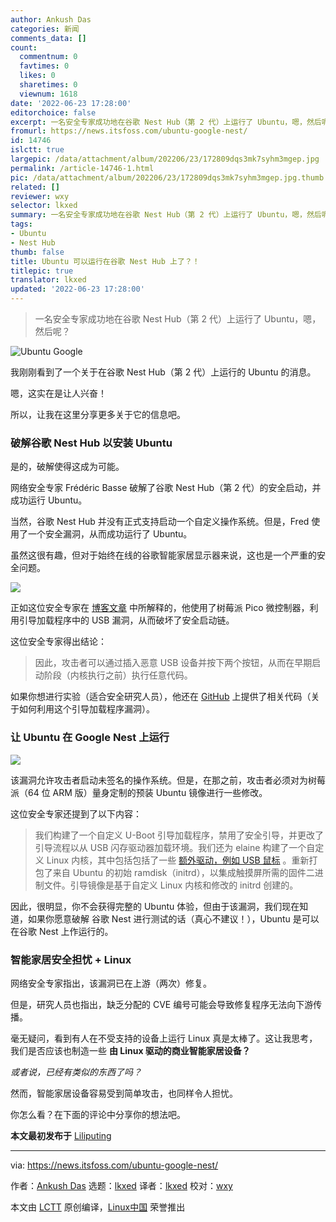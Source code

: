 ```yaml
---
author: Ankush Das
categories: 新闻
comments_data: []
count:
  commentnum: 0
  favtimes: 0
  likes: 0
  sharetimes: 0
  viewnum: 1618
date: '2022-06-23 17:28:00'
editorchoice: false
excerpt: 一名安全专家成功地在谷歌 Nest Hub（第 2 代）上运行了 Ubuntu，嗯，然后呢？
fromurl: https://news.itsfoss.com/ubuntu-google-nest/
id: 14746
islctt: true
largepic: /data/attachment/album/202206/23/172809dqs3mk7syhm3mgep.jpg
permalink: /article-14746-1.html
pic: /data/attachment/album/202206/23/172809dqs3mk7syhm3mgep.jpg.thumb.jpg
related: []
reviewer: wxy
selector: lkxed
summary: 一名安全专家成功地在谷歌 Nest Hub（第 2 代）上运行了 Ubuntu，嗯，然后呢？
tags:
- Ubuntu
- Nest Hub
thumb: false
title: Ubuntu 可以运行在谷歌 Nest Hub 上了？！
titlepic: true
translator: lkxed
updated: '2022-06-23 17:28:00'
---
```



> 
> 一名安全专家成功地在谷歌 Nest Hub（第 2 代）上运行了 Ubuntu，嗯，然后呢？
> 
> 
> 


![Ubuntu Google](/data/attachment/album/202206/23/172809dqs3mk7syhm3mgep.jpg)


我刚刚看到了一个关于在谷歌 Nest Hub（第 2 代）上运行的 Ubuntu 的消息。


嗯，这实在是让人兴奋！


所以，让我在这里分享更多关于它的信息吧。


### 破解谷歌 Nest Hub 以安装 Ubuntu


是的，破解使得这成为可能。


网络安全专家 Frédéric Basse 破解了谷歌 Nest Hub（第 2 代）的安全启动，并成功运行 Ubuntu。


当然，谷歌 Nest Hub 并没有正式支持启动一个自定义操作系统。但是，Fred 使用了一个安全漏洞，从而成功运行了 Ubuntu。


虽然这很有趣，但对于始终在线的谷歌智能家居显示器来说，这也是一个严重的安全问题。


![](/data/attachment/album/202206/23/173042akools2scf82fdic.gif)


正如这位安全专家在 [博客文章](https://fredericb.info/2022/06/breaking-secure-boot-on-google-nest-hub-2nd-gen-to-run-ubuntu.html) 中所解释的，他使用了树莓派 Pico 微控制器，利用引导加载程序中的 USB 漏洞，从而破坏了安全启动链。


这位安全专家得出结论：



> 
> 因此，攻击者可以通过插入恶意 USB 设备并按下两个按钮，从而在早期启动阶段（内核执行之前）执行任意代码。
> 
> 
> 


如果你想进行实验（适合安全研究人员），他还在 [GitHub](https://github.com/frederic/chipicopwn) 上提供了相关代码（关于如何利用这个引导加载程序漏洞）。


### 让 Ubuntu 在 Google Nest 上运行


![](/data/attachment/album/202206/23/172809v0tccv57cha71hc5.jpg)


该漏洞允许攻击者启动未签名的操作系统。但是，在那之前，攻击者必须对为树莓派（64 位 ARM 版）量身定制的预装 Ubuntu 镜像进行一些修改。


这位安全专家还提到了以下内容：



> 
> 我们构建了一个自定义 U-Boot 引导加载程序，禁用了安全引导，并更改了引导流程以从 USB 闪存驱动器加载环境。我们还为 elaine 构建了一个自定义 Linux 内核，其中包括包括了一些 [额外驱动，例如 USB 鼠标](https://github.com/frederic/elaine-linux/commit/11068237d9178e77d79e3a5d27fc4f8f9b923c51) 。重新打包了来自 Ubuntu 的初始 ramdisk（initrd），以集成触摸屏所需的固件二进制文件。引导镜像是基于自定义 Linux 内核和修改的 initrd 创建的。
> 
> 
> 


因此，很明显，你不会获得完整的 Ubuntu 体验，但由于该漏洞，我们现在知道，如果你愿意破解 谷歌 Nest 进行测试的话（真心不建议！），Ubuntu 是可以在谷歌 Nest 上作运行的。


### 智能家居安全担忧 + Linux


网络安全专家指出，该漏洞已在上游（两次）修复。


但是，研究人员也指出，缺乏分配的 CVE 编号可能会导致修复程序无法向下游传播。


毫无疑问，看到有人在不受支持的设备上运行 Linux 真是太棒了。这让我思考，我们是否应该也制造一些 **由 Linux 驱动的商业智能家居设备？**


*或者说，已经有类似的东西了吗？*


然而，智能家居设备容易受到简单攻击，也同样令人担忧。


你怎么看？在下面的评论中分享你的想法吧。


**本文最初发布于** [Liliputing](https://liliputing.com/2022/06/hacker-installs-ubuntu-on-a-google-nest-hub-2nd-gen-smart-display.html)




---


via: <https://news.itsfoss.com/ubuntu-google-nest/>


作者：[Ankush Das](https://news.itsfoss.com/author/ankush/) 选题：[lkxed](https://github.com/lkxed) 译者：[lkxed](https://github.com/lkxed) 校对：[wxy](https://github.com/wxy)


本文由 [LCTT](https://github.com/LCTT/TranslateProject) 原创编译，[Linux中国](https://linux.cn/) 荣誉推出